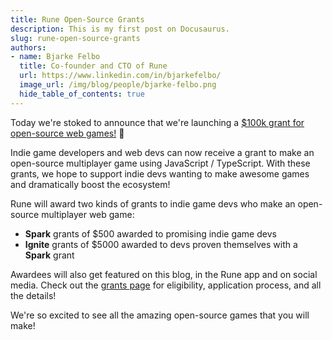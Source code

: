 ```yaml
---
title: Rune Open-Source Grants
description: This is my first post on Docusaurus.
slug: rune-open-source-grants
authors:
- name: Bjarke Felbo
  title: Co-founder and CTO of Rune
  url: https://www.linkedin.com/in/bjarkefelbo/
  image_url: /img/blog/people/bjarke-felbo.png
  hide_table_of_contents: true
---
```


Today we're stoked to announce that we're launching a [$100k grant for open-source web games!](https://github.com/rune/rune-multiplayer-web-games/open-source-grant) 🥳

Indie game developers and web devs can now receive a grant to make an open-source multiplayer game using JavaScript / TypeScript. With these grants, we hope to support indie devs wanting to make awesome games and dramatically boost the ecosystem!

Rune will award two kinds of grants to indie game devs who make an open-source multiplayer web game:

- **Spark** grants of $500 awarded to promising indie game devs
- **Ignite** grants of $5000 awarded to devs proven themselves with a **Spark** grant

Awardees will also get featured on this blog, in the Rune app and on social media. Check out the [grants page](https://github.com/rune/rune-multiplayer-web-games/open-source-grant) for eligibility, application process, and all the details!

We're so excited to see all the amazing open-source games that you will make! 